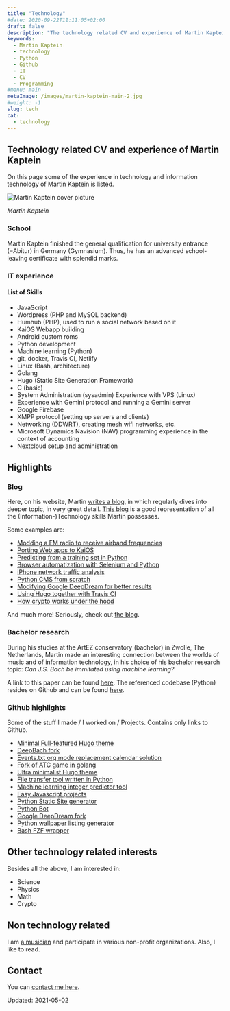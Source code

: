 ```yaml
---
title: "Technology"
#date: 2020-09-22T11:11:05+02:00
draft: false
description: "The technology related CV and experience of Martin Kaptein. This includes the fields of machine learning, software programming, Linux and static site generators."
keywords:
  - Martin Kaptein
  - technology
  - Python
  - Github
  - IT
  - CV
  - Programming
#menu: main
metaImage: /images/martin-kaptein-main-2.jpg
#weight: -1
slug: tech
cat:
  - technology
---
```


## Technology related CV and experience of Martin Kaptein

On this page some of the experience in technology and information technology of Martin Kaptein is listed.

![Martin Kaptein cover picture](/images/martin-k-seaboard-rise.jpg)

*Martin Kaptein*

### School

Martin Kaptein finished the general qualification for university entrance (=Abitur) in Germany (Gymnasium). Thus, he has an advanced school-leaving certificate with splendid marks.

### IT experience

#### List of Skills

- JavaScript 
- Wordpress (PHP and MySQL backend)
- Humhub (PHP), used to run a social network based on it
- KaiOS Webapp building
- Android custom roms
- Python development
- Machine learning (Python)
- git, docker, Travis CI, Netlify
- Linux (Bash, architecture)
- Golang
- Hugo (Static Site Generation Framework)
- C (basic)
- System Administration (sysadmin) Experience with VPS (Linux)
- Experience with Gemini protocol and running a Gemini server
- Google Firebase
- XMPP protocol (setting up servers and clients)
- Networking (DDWRT), creating mesh wifi networks, etc.
- Microsoft Dynamics Navision (NAV) programming experience in the context of accounting
- Nextcloud setup and administration

## Highlights

### Blog

Here, on his website, Martin [writes a blog](/), in which regularly dives into deeper topic, in very great detail.
[This blog](/) is a good representation of all the (Information-)Technology skills Martin possesses.

Some examples are:

- [Modding a FM radio to receive airband frequencies](/blog/fm-radio-mod-listen-to-airband-frequencies/)
- [Porting Web apps to KaiOS](/blog/porting-converting-web-apps-website-to-kai-os/)
- [Predicting from a training set in Python](/blog/machine-learning-introduction-python-scikit-learn/)
- [Browser automatization with Selenium and Python](/blog/programming-a-python-selenium-form-sender-bot/)
- [iPhone network traffic analysis](/blog/analysing-iphone-network-traffic-communication/)
- [Python CMS from scratch](/blog/pythoncms/)
- [Modifying Google DeepDream for better results](/blog/exploring-google-deepdream/)
- [Using Hugo together with Travis CI](/blog/hugo-with-travis-ci-on-gh-pages/)
- [How crypto works under the hood](/blog/crypto-easy-introduction-2021/)

And much more! Seriously, check out [the blog](/).

### Bachelor research

During his studies at the ArtEZ conservatory (bachelor) in Zwolle, The Netherlands, Martin made an interesting connection between the worlds of music and of information technology, in his choice of his bachelor research topic: *Can J.S. Bach be immitated using machine learning?*

A link to this paper can be found [here](/files/research_bach_mk_2019.pdf). 
The referenced codebase (Python) resides on Github and can be found [here](https://github.com/martinkaptein/DeepBachResearch).

### Github highlights

Some of the stuff I made / I worked on / Projects.
Contains only links to Github.

- [Minimal Full-featured Hugo theme](https://github.com/martinkaptein/tigers)
- [DeepBach fork](https://github.com/martinkaptein/DeepBachResearch)
- [Events.txt org mode replacement calendar solution](https://github.com/martinkaptein/Events.txt)
- [Fork of ATC game in golang](https://github.com/martinkaptein/atc)
- [Ultra minimalist Hugo theme](https://github.com/martinkaptein/hugo-formatting-theme)
- [File transfer tool written in Python](https://github.com/martinkaptein/python-file-transfer)
- [Machine learning integer predictor tool](https://github.com/martinkaptein/integer-predictor)
- [Easy Javascript projects](https://github.com/martinkaptein/js-stuff)
- [Python Static Site generator](https://github.com/martinkaptein/pythonCMS)
- [Python Bot](https://github.com/martinkaptein/pythonBot)
- [Google DeepDream fork](https://github.com/martinkaptein/deepdream)
- [Python wallpaper listing generator](https://github.com/martinkaptein/html-wall-gen)
- [Bash FZF wrapper](https://github.com/martinkaptein/fzf-finder)

## Other technology related interests

Besides all the above, I am interested in:

- Science
- Physics
- Math
- Crypto

## Non technology related

I am [a musician](/music/) and participate in various non-profit organizations.
Also, I like to read.

## Contact

You can [contact me here](/contact/).

Updated: 2021-05-02
